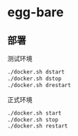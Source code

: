 # egg-bare

## 部署

测试环境

```bash
./docker.sh dstart
./docker.sh dstop
./docker.sh drestart
```

正式环境

```bash
./docker.sh start
./docker.sh stop
./docker.sh restart
```
